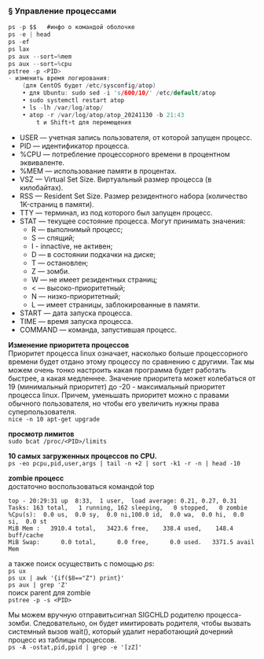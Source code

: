 ### § Управление процессами
```c
ps -p $$   #инфо о командой оболочке
ps -e | head
ps -ef
ps lax
ps aux --sort=%mem
ps aux --sort=%cpu
pstree -p <PID>
- изменить время логирования:
	(для CentOS будет /etc/sysconfig/atop)
	• для Ubuntu: sudo sed -i 's/600/10/' /etc/default/atop
	• sudo systemctl restart atop
	• ls -lh /var/log/atop/
	• atop -r /var/log/atop/atop_20241130 -b 21:43
		t и Shift+t для перемещения
```

- USER — учетная запись пользователя, от которой запущен процесс.
- PID — идентификатор процесса.
- %CPU — потребление процессорного времени в процентном эквиваленте.
- %MEM — использование памяти в процентах.
- VSZ — Virtual Set Size. Виртуальный размер процесса (в килобайтах).
- RSS — Resident Set Size. Размер резидентного набора (количество 1K-страниц в памяти).
- TTY — терминал, из под которого был запущен процесс.
- STAT — текущее состояние процесса. Могут принимать значения:
	- R — выполнимый процесс;
	- S — спящий;
 	- I - innactive, не активен;
	- D — в состоянии подкачки на диске;
	- T — остановлен;
	- Z — зомби.
	- W — не имеет резидентных страниц;
	- < — высоко-приоритетный;
	- N — низко-приоритетный;
	- L — имеет страницы, заблокированные в памяти.
- START — дата запуска процесса.
- TIME — время запуска процесса.
- COMMAND — команда, запустившая процесс.



**Изменение приоритета процессов**
<br/> Приоритет процесса linux означает, насколько больше процессорного времени будет отдано этому процессу по сравнению с другими. Так мы можем очень тонко настроить какая программа будет работать быстрее, а какая медленнее. Значение приоритета может колебаться от 19 (минимальный приоритет) до -20 - максимальный приоритет процесса linux. Причем, уменьшать приоритет можно с правами обычного пользователя, но чтобы его увеличить нужны права суперпользователя.
<br/> `nice -n 10 apt-get upgrade`

**просмотр лимитов**
<br/> `sudo bcat /proc/<PID>/limits`

**10 самых загруженных процессов по CPU.**
<br/> `ps -eo pcpu,pid,user,args | tail -n +2 | sort -k1 -r -n | head -10`

**zombie процесс**
<br/> достаточно воспользоваться командой top
```console
top - 20:29:31 up  8:33,  1 user,  load average: 0.21, 0.27, 0.31
Tasks: 163 total,   1 running, 162 sleeping,   0 stopped,   0 zombie
%Cpu(s):  0.0 us,  0.0 sy,  0.0 ni,100.0 id,  0.0 wa,  0.0 hi,  0.0 si,  0.0 st
MiB Mem :   3910.4 total,   3423.6 free,    338.4 used,    148.4 buff/cache
MiB Swap:      0.0 total,      0.0 free,      0.0 used.   3371.5 avail Mem
```
а также поиск осуществить с помощью *ps*:
<br/> `ps ux`
<br/> `ps ux | awk '{if($8=="Z") print}'`
<br/> `ps aux | grep 'Z'`
<br/> поиск parent для zombie
<br/> `pstree -p -s <PID>`

Мы можем вручную отправитьсигнал SIGCHLD родителю процесса-зомби. Следовательно, он будет имитировать родителя, чтобы вызвать системный вызов wait(), который удалит неработающий дочерний процесс из таблицы процессов.
<br/> `ps -A -ostat,pid,ppid | grep -e '[zZ]'`

